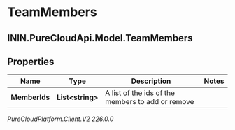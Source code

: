 # TeamMembers

## ININ.PureCloudApi.Model.TeamMembers

## Properties

|Name | Type | Description | Notes|
|------------ | ------------- | ------------- | -------------|
| **MemberIds** | **List&lt;string&gt;** | A list of the ids of the members to add or remove | |



_PureCloudPlatform.Client.V2 226.0.0_
